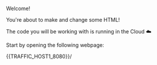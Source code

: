 Welcome!

You're about to make and change some HTML!

The code you will be working with is running in the Cloud ☁️


Start by opening the following webpage:

{{TRAFFIC_HOST1_8080}}/

